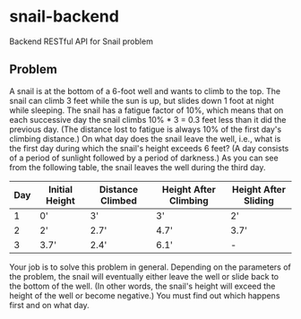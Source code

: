 # snail-backend
Backend RESTful API for Snail problem


## Problem 

A snail is at the bottom of a 6-foot well and wants to climb to the top. The snail can climb 3 feet
while the sun is up, but slides down 1 foot at night while sleeping. The snail has a fatigue factor
of 10%, which means that on each successive day the snail climbs 10% * 3 = 0.3 feet less than
it did the previous day. (The distance lost to fatigue is always 10% of the first day's climbing
distance.) On what day does the snail leave the well, i.e., what is the first day during which the
snail's height exceeds 6 feet? (A day consists of a period of sunlight followed by a period of
darkness.) As you can see from the following table, the snail leaves the well during the third
day.

| Day | Initial Height | Distance Climbed | Height After Climbing | Height After Sliding |
|-----|----------------|------------------|----------------------|----------------------|
| 1   | 0'             | 3'               | 3'                   | 2'                   |
| 2   | 2'             | 2.7'             | 4.7'                 | 3.7'                 |
| 3   | 3.7'           | 2.4'             | 6.1'                 | -                    |

Your job is to solve this problem in general. Depending on the parameters of the problem, the
snail will eventually either leave the well or slide back to the bottom of the well. (In other words,
the snail's height will exceed the height of the well or become negative.) You must find out
which happens first and on what day.
